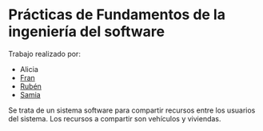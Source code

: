 # Prácticas de Fundamentos de la ingeniería del software

Trabajo realizado por:

* Alicia
* [Fran](https://github.com/fjmpiq)
* [Rubén](https://github.com/Rubenmp)
* [Samia](https://github.com/samiamikou)

Se trata de un sistema software para compartir recursos entre los
usuarios del sistema. Los recursos a compartir son vehículos y
viviendas.
